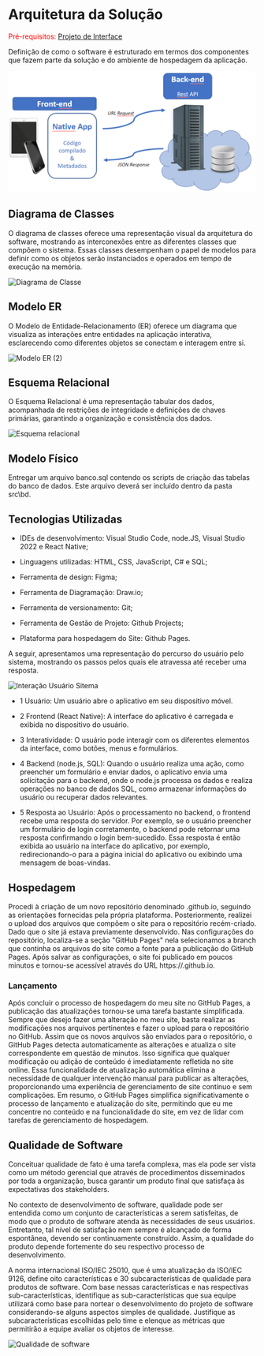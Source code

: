 # Arquitetura da Solução

<span style="color:red">Pré-requisitos: <a href="3-Projeto de Interface.md"> Projeto de Interface</a></span>

Definição de como o software é estruturado em termos dos componentes que fazem parte da solução e do ambiente de hospedagem da aplicação.

![Arquitetura da Solução](img/02-mob-arch.png)

## Diagrama de Classes


O diagrama de classes oferece uma representação visual da arquitetura do software, mostrando as interconexões entre as diferentes classes que compõem o sistema. Essas classes desempenham o papel de modelos para definir como os objetos serão instanciados e operados em tempo de execução na memória.

![Diagrama de Classe](https://github.com/ICEI-PUC-Minas-PMV-ADS/pmv-ads-2024-1-e3-proj-mov-t7-smartcare/assets/129237541/f1fb2e65-f2d4-4b1e-9e34-d41339b9c227)


## Modelo ER

O Modelo de Entidade-Relacionamento (ER) oferece um diagrama que visualiza as interações entre entidades na aplicação interativa, esclarecendo como diferentes objetos se conectam e interagem entre si.

![Modelo ER (2)](https://github.com/ICEI-PUC-Minas-PMV-ADS/pmv-ads-2024-1-e3-proj-mov-t7-smartcare/assets/130614485/defd132d-1247-4081-baf5-125f7c0dbf9e)

## Esquema Relacional


O Esquema Relacional é uma representação tabular dos dados, acompanhada de restrições de integridade e definições de chaves primárias, garantindo a organização e consistência dos dados.
 
![Esquema relacional](https://github.com/ICEI-PUC-Minas-PMV-ADS/pmv-ads-2024-1-e3-proj-mov-t7-smartcare/assets/130614485/5cb5dc60-e04b-4b14-b7d1-f78f7727960a)


## Modelo Físico

Entregar um arquivo banco.sql contendo os scripts de criação das tabelas do banco de dados. Este arquivo deverá ser incluído dentro da pasta src\bd.

## Tecnologias Utilizadas

- IDEs de desenvolvimento: Visual Studio Code, node.JS, Visual Studio 2022 e React Native;
  
- Linguagens utilizadas: HTML, CSS, JavaScript, C# e SQL;
  
- Ferramenta de design: Figma;
  
- Ferramenta de Diagramação: Draw.io;
  
- Ferramenta de versionamento: Git;
  
- Ferramenta de Gestão de Projeto: Github Projects;
  
- Plataforma para hospedagem do Site: Github Pages.

A seguir, apresentamos uma representação do percurso do usuário pelo sistema, mostrando os passos pelos quais ele atravessa até receber uma resposta.

  ![Interação Usuário Sitema](https://github.com/ICEI-PUC-Minas-PMV-ADS/pmv-ads-2024-1-e3-proj-mov-t7-smartcare/assets/129237541/0c86ce92-73d2-48ca-88b8-0430e834f692)

- 1 Usuário: Um usuário abre o aplicativo em seu dispositivo móvel.

- 2 Frontend (React Native): A interface do aplicativo é carregada e exibida no dispositivo do usuário.

- 3 Interatividade: O usuário pode interagir com os diferentes elementos da interface, como botões, menus e formulários.

- 4 Backend (node.js, SQL): Quando o usuário realiza uma ação, como preencher um formulário e enviar dados, o aplicativo envia uma solicitação para o backend, onde o node.js processa os dados e realiza operações no banco de dados SQL, como armazenar informações do usuário ou recuperar dados relevantes.

- 5 Resposta ao Usuário: Após o processamento no backend, o frontend recebe uma resposta do servidor. Por exemplo, se o usuário preencher um formulário de login corretamente, o backend pode retornar uma resposta confirmando o login bem-sucedido. Essa resposta é então exibida ao usuário na interface do aplicativo, por exemplo, redirecionando-o para a página inicial do aplicativo ou exibindo uma mensagem de boas-vindas.

## Hospedagem

Procedi à criação de um novo repositório denominado <Smartcare>.github.io, seguindo as orientações fornecidas pela própria plataforma.
Posteriormente, realizei o upload dos arquivos que compõem o site para o repositório recém-criado. Dado que o site já estava previamente desenvolvido.
Nas configurações do repositório, localiza-se a seção "GitHub Pages" nela selecionamos a branch que continha os arquivos do site como a fonte para a publicação do GitHub Pages. Após salvar as configurações, o site foi publicado em poucos minutos e tornou-se acessível através do URL https://<Smartcare>.github.io.

### Lançamento

Após concluir o processo de hospedagem do meu site no GitHub Pages, a publicação das atualizações tornou-se uma tarefa bastante simplificada. Sempre que desejo fazer uma alteração no meu site, basta realizar as modificações nos arquivos pertinentes e fazer o upload para o repositório no GitHub.
Assim que os novos arquivos são enviados para o repositório, o GitHub Pages detecta automaticamente as alterações e atualiza o site correspondente em questão de minutos. Isso significa que qualquer modificação ou adição de conteúdo é imediatamente refletida no site online.
Essa funcionalidade de atualização automática elimina a necessidade de qualquer intervenção manual para publicar as alterações, proporcionando uma experiência de gerenciamento de site contínuo e sem complicações. Em resumo, o GitHub Pages simplifica significativamente o processo de lançamento e atualização do site, permitindo que eu me concentre no conteúdo e na funcionalidade do site, em vez de lidar com tarefas de gerenciamento de hospedagem.


## Qualidade de Software

Conceituar qualidade de fato é uma tarefa complexa, mas ela pode ser vista como um método gerencial que através de procedimentos disseminados por toda a organização, busca garantir um produto final que satisfaça às expectativas dos stakeholders.

No contexto de desenvolvimento de software, qualidade pode ser entendida como um conjunto de características a serem satisfeitas, de modo que o produto de software atenda às necessidades de seus usuários. Entretanto, tal nível de satisfação nem sempre é alcançado de forma espontânea, devendo ser continuamente construído. Assim, a qualidade do produto depende fortemente do seu respectivo processo de desenvolvimento.

A norma internacional ISO/IEC 25010, que é uma atualização da ISO/IEC 9126, define oito características e 30 subcaracterísticas de qualidade para produtos de software.
Com base nessas características e nas respectivas sub-características, identifique as sub-características que sua equipe utilizará como base para nortear o desenvolvimento do projeto de software considerando-se alguns aspectos simples de qualidade. Justifique as subcaracterísticas escolhidas pelo time e elenque as métricas que permitirão a equipe avaliar os objetos de interesse.

![Qualidade de software](https://github.com/ICEI-PUC-Minas-PMV-ADS/pmv-ads-2024-1-e3-proj-mov-t7-smartcare/assets/129237541/6cea0d05-6b3a-4b0d-91b6-de87c980fb74)

